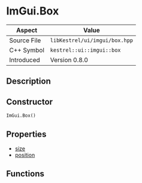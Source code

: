 # ImGui.Box
| Aspect | Value |
| --- | --- |
| Source File | `libKestrel/ui/imgui/box.hpp` |
| C++ Symbol | `kestrel::ui::imgui::box` |
| Introduced | Version 0.8.0 |
## Description

## Constructor
```
ImGui.Box()
```
## Properties

 - [size](size.md)
 - [position](position.md)
## Functions

